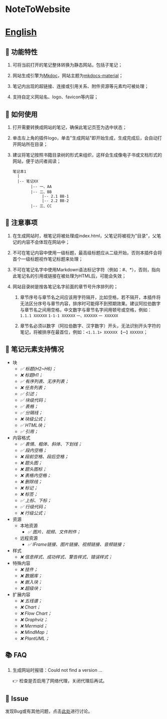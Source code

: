 # NoteToWebsite

# [English](./README.md)

## 🌟 功能特性 

1. 可将当前打开的笔记整体转换为静态网站，包括子笔记；

2. 网站生成引擎为[Mkdoc](https://www.mkdocs.org/)，网站主题为[mkdocs-material](https://squidfunk.github.io/mkdocs-material/)；

3. 笔记内出现的超链接、连接或引用关系、附件资源等元素均可被处理；

4. 支持自定义网站名、logo、favicon等内容；

## 🤔 如何使用

1. 打开需要转换成网站的笔记，确保此笔记页签为选中状态；

2. 单击左上角的插件logo，单击"生成网站"即开始生成，生成完成后，会自动打开网站所在目录；

3. 建议将笔记按照书籍目录树的形式来组织，这样会生成像电子书或文档形式的网站，便于访问者阅读；
   ```
   笔记本1
     |
     |-- 笔记XX
           |-- 一、AA
           |-- 二、BB
                |-- 2.1 BB-1
                |-- 2.2 BB-2
           |-- 三、CC
   ```

## 🚨 注意事项

1. 在生成网站时，根笔记将被处理成index.html，父笔记将被视为"目录"，父笔记的内容不会体现在网站中；

2. 不可在笔记内容中使用一级标题，最高级标题应从二级开始，否则本插件会将首个一级标题视作笔记标题来处理；
   
3. 不可在笔记名字中使用Markdown语法标记字符（例如：#、*），否则，指向此笔记名的引用或链接在被处理为HTML后，可能会失效；

4. 网站目录树是按各笔记名字前面的章节号升序排列的；
   1. 章节序号与章节名之间应该用字符隔开，比如空格，若不隔开，本插件将无法区分序号与章节内容，排序时可能得不到预期效果。建议阿拉伯数字与章节名之间用空格，中文数字与章节名字间用顿号或空格，例如：
   `1.1.1 XXXXXX` `1-1-1 XXXXXX` `一、XXXXXX` `一 XXXXXX`

   2. 章节名必须以数字（阿拉伯数字、汉字数字）开头，无法识别开头字符的笔记，将被排序在最首位，例如：`<1.1.1> XXXXXX` `【一】XXXXXX`；

## 📝 笔记元素支持情况

- 块
  - *✅️ 标题(H2~H6)；*
  - *❌ 标题H1；*
  - *✅ 有序列表、无序列表；*
  - *❌ 任务列表；*
  - *✅ 引述；*
  - *✅ 块级代码；*
  - *✅ 表格；*
  - *✅ 分隔线；*
  - *❌ 块级公式；*
  - *✅ HTML块；*
  - *✅ 引用；*
- 内容格式
  - *✅ 表情、粗体、斜体、下划线；*
  - *✅ 段内空格；*
  - *❌ 段前空格、段后空格；*
  - *❌ 题头图；*
  - *❌ 题头图标；*
  - *❌ 表格内空格；*
  - *❌ 删除线；*
  - *❌ 标记；*
  - *❌ 标签；*
  - *✅ 上标、下标；*
  - *✅ 行级代码；*
  - *❌ 行级公式；*
- 资源
  - 本地资源
    - *✅ 图片、视频、文件附件；*
  - 远程资源
    - *✅ IFrame链接、图片链接、视频链接、音频链接；*
- 样式
  - *❌ 信息样式、成功样式、警告样式、错误样式；* 
- 特殊内容
  - *❌ 挂件；*
  - *❌ 数据库；*
  - *❌ 嵌入块；*
  - *❌ 超级块；*
- 扩展内容 
  - *❌ 五线谱；*
  - *❌ Chart；*
  - *❌ Flow Chart；*
  - *❌ Graphviz；*
  - *❌ Mermaid；*
  - *❌ MindMap；*
  - *❌ PlantUML；*

## 📚 FAQ

1. 生成网站时报错：Could not find a version ...

    👉 检查是否启用了网络代理，关闭代理后再试。

## 🐞 Issue

发现Bug或有其他问题，点击[此处](https://github.com/byname1234/siyuan-plugin-note-to-website/issues)进行讨论。
